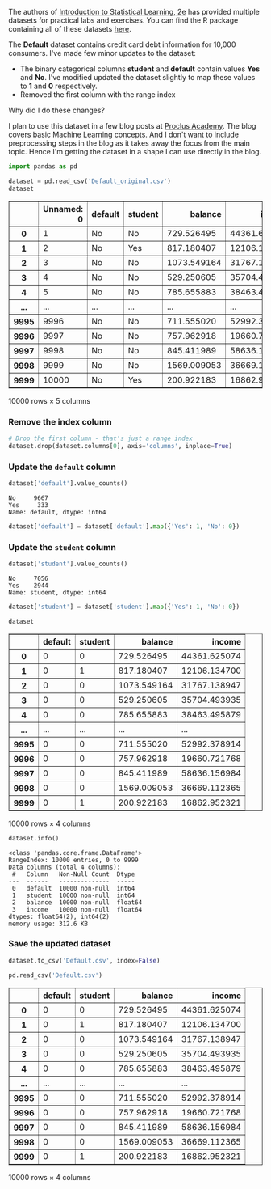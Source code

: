 The authors of [Introduction to Statistical Learning, 2e](https://www.statlearning.com/) has provided multiple datasets for practical labs and exercises. You can find the R package containing all of these datasets [here](https://cran.r-project.org/web/packages/ISLR2/index.html). 

The __Default__ dataset contains credit card debt information for 10,000 consumers. I've made few minor updates to the dataset: 
* The binary categorical columns __student__ and __default__ contain values __Yes__ and __No__. I've modified updated the dataset slightly to map these values to __1__ and __0__ respectively.
* Removed the first column with the range index

Why did I do these changes? 

I plan to use this dataset in a few blog posts at [Proclus Academy](https://proclusacademy.com). The blog covers basic Machine Learning concepts. And I don't want to include preprocessing steps in the blog as it takes away the focus from the main topic. Hence I'm getting the dataset in a shape I can use directly in the blog.


```python
import pandas as pd
```


```python
dataset = pd.read_csv('Default_original.csv')
dataset
```




<div>
<style scoped>
    .dataframe tbody tr th:only-of-type {
        vertical-align: middle;
    }

    .dataframe tbody tr th {
        vertical-align: top;
    }

    .dataframe thead th {
        text-align: right;
    }
</style>
<table border="1" class="dataframe">
  <thead>
    <tr style="text-align: right;">
      <th></th>
      <th>Unnamed: 0</th>
      <th>default</th>
      <th>student</th>
      <th>balance</th>
      <th>income</th>
    </tr>
  </thead>
  <tbody>
    <tr>
      <th>0</th>
      <td>1</td>
      <td>No</td>
      <td>No</td>
      <td>729.526495</td>
      <td>44361.625074</td>
    </tr>
    <tr>
      <th>1</th>
      <td>2</td>
      <td>No</td>
      <td>Yes</td>
      <td>817.180407</td>
      <td>12106.134700</td>
    </tr>
    <tr>
      <th>2</th>
      <td>3</td>
      <td>No</td>
      <td>No</td>
      <td>1073.549164</td>
      <td>31767.138947</td>
    </tr>
    <tr>
      <th>3</th>
      <td>4</td>
      <td>No</td>
      <td>No</td>
      <td>529.250605</td>
      <td>35704.493935</td>
    </tr>
    <tr>
      <th>4</th>
      <td>5</td>
      <td>No</td>
      <td>No</td>
      <td>785.655883</td>
      <td>38463.495879</td>
    </tr>
    <tr>
      <th>...</th>
      <td>...</td>
      <td>...</td>
      <td>...</td>
      <td>...</td>
      <td>...</td>
    </tr>
    <tr>
      <th>9995</th>
      <td>9996</td>
      <td>No</td>
      <td>No</td>
      <td>711.555020</td>
      <td>52992.378914</td>
    </tr>
    <tr>
      <th>9996</th>
      <td>9997</td>
      <td>No</td>
      <td>No</td>
      <td>757.962918</td>
      <td>19660.721768</td>
    </tr>
    <tr>
      <th>9997</th>
      <td>9998</td>
      <td>No</td>
      <td>No</td>
      <td>845.411989</td>
      <td>58636.156984</td>
    </tr>
    <tr>
      <th>9998</th>
      <td>9999</td>
      <td>No</td>
      <td>No</td>
      <td>1569.009053</td>
      <td>36669.112365</td>
    </tr>
    <tr>
      <th>9999</th>
      <td>10000</td>
      <td>No</td>
      <td>Yes</td>
      <td>200.922183</td>
      <td>16862.952321</td>
    </tr>
  </tbody>
</table>
<p>10000 rows × 5 columns</p>
</div>



### Remove the index column


```python
# Drop the first column - that's just a range index
dataset.drop(dataset.columns[0], axis='columns', inplace=True)
```

### Update the `default` column


```python
dataset['default'].value_counts()
```




    No     9667
    Yes     333
    Name: default, dtype: int64




```python
dataset['default'] = dataset['default'].map({'Yes': 1, 'No': 0})
```

### Update the `student` column


```python
dataset['student'].value_counts()
```




    No     7056
    Yes    2944
    Name: student, dtype: int64




```python
dataset['student'] = dataset['student'].map({'Yes': 1, 'No': 0})
```


```python
dataset
```




<div>
<style scoped>
    .dataframe tbody tr th:only-of-type {
        vertical-align: middle;
    }

    .dataframe tbody tr th {
        vertical-align: top;
    }

    .dataframe thead th {
        text-align: right;
    }
</style>
<table border="1" class="dataframe">
  <thead>
    <tr style="text-align: right;">
      <th></th>
      <th>default</th>
      <th>student</th>
      <th>balance</th>
      <th>income</th>
    </tr>
  </thead>
  <tbody>
    <tr>
      <th>0</th>
      <td>0</td>
      <td>0</td>
      <td>729.526495</td>
      <td>44361.625074</td>
    </tr>
    <tr>
      <th>1</th>
      <td>0</td>
      <td>1</td>
      <td>817.180407</td>
      <td>12106.134700</td>
    </tr>
    <tr>
      <th>2</th>
      <td>0</td>
      <td>0</td>
      <td>1073.549164</td>
      <td>31767.138947</td>
    </tr>
    <tr>
      <th>3</th>
      <td>0</td>
      <td>0</td>
      <td>529.250605</td>
      <td>35704.493935</td>
    </tr>
    <tr>
      <th>4</th>
      <td>0</td>
      <td>0</td>
      <td>785.655883</td>
      <td>38463.495879</td>
    </tr>
    <tr>
      <th>...</th>
      <td>...</td>
      <td>...</td>
      <td>...</td>
      <td>...</td>
    </tr>
    <tr>
      <th>9995</th>
      <td>0</td>
      <td>0</td>
      <td>711.555020</td>
      <td>52992.378914</td>
    </tr>
    <tr>
      <th>9996</th>
      <td>0</td>
      <td>0</td>
      <td>757.962918</td>
      <td>19660.721768</td>
    </tr>
    <tr>
      <th>9997</th>
      <td>0</td>
      <td>0</td>
      <td>845.411989</td>
      <td>58636.156984</td>
    </tr>
    <tr>
      <th>9998</th>
      <td>0</td>
      <td>0</td>
      <td>1569.009053</td>
      <td>36669.112365</td>
    </tr>
    <tr>
      <th>9999</th>
      <td>0</td>
      <td>1</td>
      <td>200.922183</td>
      <td>16862.952321</td>
    </tr>
  </tbody>
</table>
<p>10000 rows × 4 columns</p>
</div>




```python
dataset.info()
```

    <class 'pandas.core.frame.DataFrame'>
    RangeIndex: 10000 entries, 0 to 9999
    Data columns (total 4 columns):
     #   Column   Non-Null Count  Dtype  
    ---  ------   --------------  -----  
     0   default  10000 non-null  int64  
     1   student  10000 non-null  int64  
     2   balance  10000 non-null  float64
     3   income   10000 non-null  float64
    dtypes: float64(2), int64(2)
    memory usage: 312.6 KB


### Save the updated dataset


```python
dataset.to_csv('Default.csv', index=False)
```


```python
pd.read_csv('Default.csv')
```




<div>
<style scoped>
    .dataframe tbody tr th:only-of-type {
        vertical-align: middle;
    }

    .dataframe tbody tr th {
        vertical-align: top;
    }

    .dataframe thead th {
        text-align: right;
    }
</style>
<table border="1" class="dataframe">
  <thead>
    <tr style="text-align: right;">
      <th></th>
      <th>default</th>
      <th>student</th>
      <th>balance</th>
      <th>income</th>
    </tr>
  </thead>
  <tbody>
    <tr>
      <th>0</th>
      <td>0</td>
      <td>0</td>
      <td>729.526495</td>
      <td>44361.625074</td>
    </tr>
    <tr>
      <th>1</th>
      <td>0</td>
      <td>1</td>
      <td>817.180407</td>
      <td>12106.134700</td>
    </tr>
    <tr>
      <th>2</th>
      <td>0</td>
      <td>0</td>
      <td>1073.549164</td>
      <td>31767.138947</td>
    </tr>
    <tr>
      <th>3</th>
      <td>0</td>
      <td>0</td>
      <td>529.250605</td>
      <td>35704.493935</td>
    </tr>
    <tr>
      <th>4</th>
      <td>0</td>
      <td>0</td>
      <td>785.655883</td>
      <td>38463.495879</td>
    </tr>
    <tr>
      <th>...</th>
      <td>...</td>
      <td>...</td>
      <td>...</td>
      <td>...</td>
    </tr>
    <tr>
      <th>9995</th>
      <td>0</td>
      <td>0</td>
      <td>711.555020</td>
      <td>52992.378914</td>
    </tr>
    <tr>
      <th>9996</th>
      <td>0</td>
      <td>0</td>
      <td>757.962918</td>
      <td>19660.721768</td>
    </tr>
    <tr>
      <th>9997</th>
      <td>0</td>
      <td>0</td>
      <td>845.411989</td>
      <td>58636.156984</td>
    </tr>
    <tr>
      <th>9998</th>
      <td>0</td>
      <td>0</td>
      <td>1569.009053</td>
      <td>36669.112365</td>
    </tr>
    <tr>
      <th>9999</th>
      <td>0</td>
      <td>1</td>
      <td>200.922183</td>
      <td>16862.952321</td>
    </tr>
  </tbody>
</table>
<p>10000 rows × 4 columns</p>
</div>




```python

```

